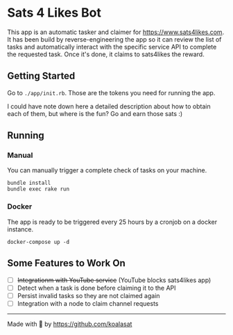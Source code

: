 # Sats 4 Likes Bot

This app is an automatic tasker and claimer for https://www.sats4likes.com. It has been build by reverse-engineering the app so it can review the list of tasks and automatically interact with the specific service API to complete the requested task. Once it's done, it claims to sats4likes the reward.

## Getting Started

Go to `./app/init.rb`. Those are the tokens you need for running the app.

I could have note down here a detailed description about how to obtain each of them, but where is the fun? Go and earn those sats :)

## Running

### Manual

You can manually trigger a complete check of tasks on your machine.

```
bundle install
bundle exec rake run
```

### Docker

The app is ready to be triggered every 25 hours by a cronjob on a docker instance.

```
docker-compose up -d
```

## Some Features to Work On

- [ ] ~~Integrationm with YouTube service~~ (YouTube blocks sats4likes app)
- [ ] Detect when a task is done before claiming it to the API
- [ ] Persist invalid tasks so they are not claimed again
- [ ] Integration with a node to claim channel requests 

------

Made with 🐨 by https://github.com/koalasat
